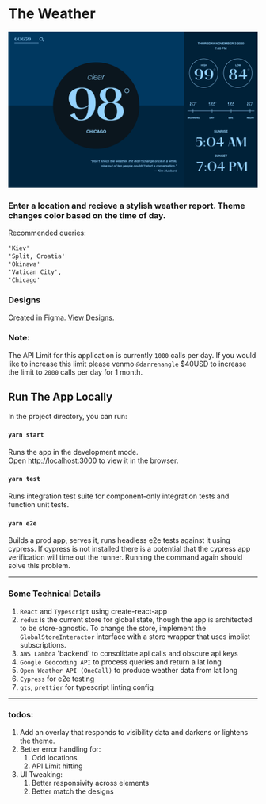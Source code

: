 # The Weather

![The Weather App Screenshot](./public/screenshot.png)

### Enter a location and recieve a stylish weather report. Theme changes color based on the time of day.  

Recommended queries:
```
'Kiev'
'Split, Croatia'
'Okinawa'
'Vatican City',
'Chicago'
```
### Designs
Created in Figma. [View Designs](https://www.figma.com/file/uSSTiOfwCXVBvqZ8xfMt59/Untitled?node-id=0%3A1).

### Note:
The API Limit for this application is currently `1000` calls per day. If you would like to increase this limit please venmo `@darrenangle` $40USD to increase the limit to `2000` calls per day for 1 month.

## Run The App Locally

In the project directory, you can run:

#### `yarn start`

Runs the app in the development mode.\
Open [http://localhost:3000](http://localhost:3000) to view it in the browser.


#### `yarn test`

Runs integration test suite for component-only integration tests and function unit tests.

#### `yarn e2e`

Builds a prod app, serves it, runs headless e2e tests against it using cypress. If cypress is not installed there is a potential that the cypress app verification will time out the runner. Running the command again should solve this problem.

--- 
### Some Technical Details

1. `React` and `Typescript` using create-react-app
2. `redux` is the current store for global state, though the app is architected to be store-agnostic. To change the store, implement the `GlobalStoreInteractor` interface with a store wrapper that uses implict subscriptions.
3. `AWS Lambda` 'backend' to consolidate api calls and obscure api keys
4. `Google Geocoding API` to process queries and return a lat long
5. `Open Weather API (OneCall)` to produce weather data from lat long
6. `Cypress` for e2e testing
7. `gts`, `prettier` for typescript linting config
---

### todos:

1. Add an overlay that responds to visibility data and darkens or lightens the theme.
2. Better error handling for:
   1. Odd locations
   2. API Limit hitting
3. UI Tweaking:
   1. Better responsivity across elements
   2. Better match the designs




